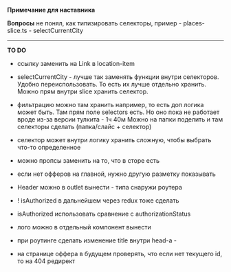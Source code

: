 **Примечание для наставника**  



**Вопросы**
не понял, как типизировать селекторы, пример - places-slice.ts - selectCurrentCity

----
**TO DO**
- ссылку заменить на Link в location-item
- selectCurrentCity - лучше так заменять функции внутри селекторов. Удобно переиспользовать. То есть их лучше отдельно хранить. Можно прям внутри slice  хранить селектор.
- фильтрацию можно там хранить например, то есть доп логика может быть. Там прям поле selectors есть. Но оно пока не работает вроде из-за версии тулкита - 1ч 40м
Можно на папки поделить и там селекторы сделать (папка/слайс + селектор)
- селектор может внутри логику хранить сложную, чтобы выбрать что-то определенное
- можно пропсы заменить на то, что в сторе есть


- если нет офферов на главной, нужно другую разметку показывать
- Header можно в outlet вынести - типа снаружи роутера
- ! isAuthorized в дальнейшем через redux тоже сделать
- isAuthorized  использовать сравнение с authorizationStatus
- лого можно в отдельный компонент вынести
- при роутинге сделать изменение title внутри head-а - <HemletProvider>
- на странице оффера в будущем проверять, что если нет текущего id, то на 404 редирект

